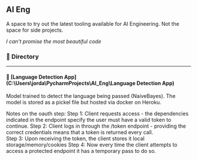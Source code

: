 ## AI Eng 

A space to try out the latest tooling available for AI Engineering. Not the space for side projects.

_I can't promise the most beautiful code_

### 📁  Directory 

-----

#### 🔧 [Language Detection App](C:\Users\jorda\PycharmProjects\AI_Eng\Language Detection App)

Model trained to detect the language being passed (NaiveBayes). The model is stored as a pickel file but hosted via docker on Heroku.  

Notes on the oauth step:
Step 1: Client requests access - the dependencies indicated in the endpoint specify the user must have a valid token to continue. 
Step 2: Client logs in through the /token endpoint - providing the correct credentials means that a token is returned every call.  
Step 3: Upon receiving the token, the client stores it local storage/memory/cookies
Step 4: Now every time the client attempts to access a protected endpoint it has a temporary pass to do so. 